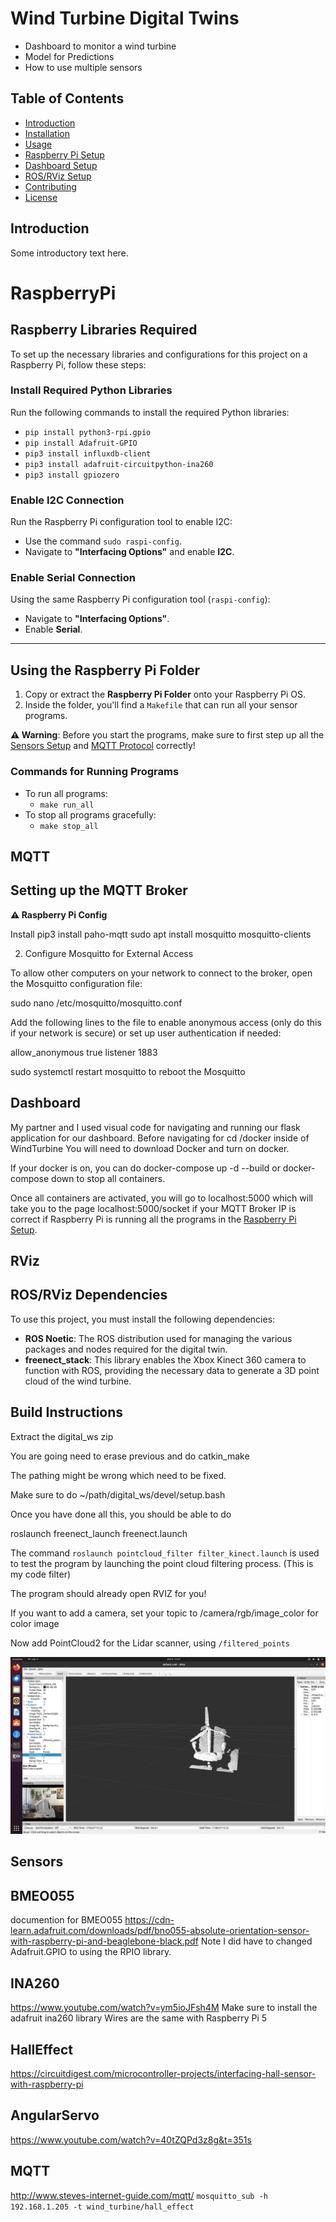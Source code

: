 # Wind Turbine Digital Twins

- Dashboard to monitor a wind turbine
- Model for Predictions
- How to use multiple sensors

## Table of Contents
- [Introduction](#introduction)
- [Installation](#installation)
- [Usage](#usage)
- [Raspberry Pi Setup](#RaspberryPi)
- [Dashboard Setup](#Dashboard)
- [ROS/RViz Setup](#RViz)
- [Contributing](#contributing)
- [License](#license)

## Introduction
Some introductory text here.

# RaspberryPi

## Raspberry Libraries Required

To set up the necessary libraries and configurations for this project on a Raspberry Pi, follow these steps:

### Install Required Python Libraries

Run the following commands to install the required Python libraries:

- `pip install python3-rpi.gpio`
- `pip install Adafruit-GPIO`
- `pip3 install influxdb-client`
- `pip3 install adafruit-circuitpython-ina260`
- `pip3 install gpiozero`

### Enable I2C Connection

Run the Raspberry Pi configuration tool to enable I2C:

- Use the command `sudo raspi-config`.
- Navigate to **"Interfacing Options"** and enable **I2C**.

### Enable Serial Connection

Using the same Raspberry Pi configuration tool (`raspi-config`):

- Navigate to **"Interfacing Options"**.
- Enable **Serial**.

---

## Using the Raspberry Pi Folder

1. Copy or extract the **Raspberry Pi Folder** onto your Raspberry Pi OS.
2. Inside the folder, you'll find a `Makefile` that can run all your sensor programs.
   
**⚠️ Warning**: Before you start the programs, make sure to first step up all the [Sensors Setup](#Sensors) and [MQTT Protocol](#MQTT) correctly!

### Commands for Running Programs

- To run all programs:
  - `make run_all`
- To stop all programs gracefully:
  - `make stop_all`

   
## MQTT
## Setting up the MQTT Broker

**⚠️ Raspberry Pi Config**

Install pip3 install paho-mqtt
sudo apt install mosquitto mosquitto-clients

2. Configure Mosquitto for External Access

To allow other computers on your network to connect to the broker, open the Mosquitto configuration file:

sudo nano /etc/mosquitto/mosquitto.conf

Add the following lines to the file to enable anonymous access (only do this if your network is secure) or set up user authentication if needed:

allow_anonymous true
listener 1883

sudo systemctl restart mosquitto to reboot the Mosquitto


## Dashboard 

My partner and I used visual code for navigating and running our flask application for our dashboard.
Before navigating for cd /docker inside of WindTurbine
You will need to download Docker and turn on docker. 

If your docker is on, you can do docker-compose up -d --build or docker-compose down to stop all containers.

Once all containers are activated, you will go to localhost:5000 which will take you to the page localhost:5000/socket if your MQTT Broker IP is correct if Raspberry Pi is running all the programs in the [Raspberry Pi Setup](#RaspberryPi). 


## RViz

## ROS/RViz Dependencies

To use this project, you must install the following dependencies:

- **ROS Noetic**: The ROS distribution used for managing the various packages and nodes required for the digital twin.
- **freenect_stack**: This library enables the Xbox Kinect 360 camera to function with ROS, providing the necessary data to generate a 3D point cloud of the wind turbine.

## Build Instructions

Extract the digital_ws zip 

You are going need to erase previous and do catkin_make

The pathing might be wrong which need to be fixed. 

Make sure to do ~/path/digital_ws/devel/setup.bash

Once you have done all this, you should be able to do

roslaunch freenect_launch freenect.launch 

The command `roslaunch pointcloud_filter filter_kinect.launch` is used to test the program by launching the point cloud filtering process. (This is my code filter)

The program should already open RVIZ for you!

If you want to add a camera, set your topic to /camera/rgb/image_color for color image

Now add PointCloud2 for the Lidar scanner, using `/filtered_points`

![PointCloud2](./images/simulation.png)

## Sensors 
## BMEO055
documention for BMEO055
https://cdn-learn.adafruit.com/downloads/pdf/bno055-absolute-orientation-sensor-with-raspberry-pi-and-beaglebone-black.pdf
Note I did have to changed Adafruit.GPIO to using the RPIO library.

## INA260 
https://www.youtube.com/watch?v=ym5ioJFsh4M
Make sure to install the adafruit ina260 library 
Wires are the same with Raspberry Pi 5

## HallEffect
https://circuitdigest.com/microcontroller-projects/interfacing-hall-sensor-with-raspberry-pi

## AngularServo
https://www.youtube.com/watch?v=40tZQPd3z8g&t=351s


## MQTT

http://www.steves-internet-guide.com/mqtt/
`mosquitto_sub -h 192.168.1.205 -t wind_turbine/hall_effect`




